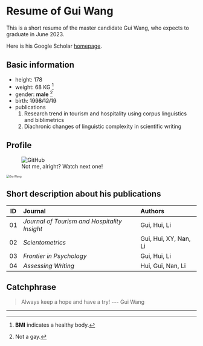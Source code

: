 #   Resume of Gui Wang

This is a short resume of the master candidate Gui Wang, who expects to graduate in June 2023.

Here is his Google Scholar [homepage](https://scholar.google.com/citations?user=LuPi_SoAAAAJ&hl=zh-CN).

##   Basic information

- height: 178
- weight: 68 KG [^1]
- gender: **male** [^2]
- birth: ~~1998/12/19~~
- publications
  1. Research trend in tourism and hospitality using corpus linguistics and biblimetrics
  2. Diachronic changes of linguistic complexity in scientific writing

##   Profile

<figure>
  <img src="https://www.analyticsvidhya.com/wp-content/uploads/2015/07/github_logo.png" alt="GitHub"/>
  <figcaption>Not me, alright? Watch next one!</figcaption>
</figure>
<img src="C:\Users\酱茄子\Desktop\my_web\Resume\Gui_Profile.jpg" alt="Gui Wang" style="zoom:50%;" />

##   Short description about his publications

| ID   | Journal                                      | Authors               |
| ---- | :------------------------------------------- | :-------------------- |
| 01   | *Journal of Tourism and Hospitality Insight* | Gui, Hui, Li          |
| 02   | *Scientometrics*                             | Gui, Hui, XY, Nan, Li |
| 03   | *Frontier in Psychology*                     | Gui, Hui, Li          |
|  04    |*Assessing Writing*|Hui, Gui, Nan, Li|

##   Catchphrase

>  Always keep a hope and have a try! --- Gui Wang

 



---



[^1]: **BMI** indicates a healthy body.

[^2]: Not a gay.





